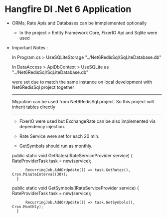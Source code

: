 # Hangfire DI .Net 6 Application 


* ORMs, Rate Apis and Databases can be immplemented optionally 

    - In the project > Entity Framework Core, FixerIO Api and Sqlite were used


* Important Notes : 

    In Program.cs > UseSQLiteStorage "../Net6RedisSql/SqLiteDatabase.db"

    In DataAccess > ApiDbContext > UseSQLite as "../Net6RedisSql/SqLiteDatabase.db"

    were set due to match the same instance on local development with Net6RedisSql project together

    -------------------------------------------

    Migration can be used from Net6RedisSql project. So this project will inherit tables directly

    -------------------------------------------

    * FixerIO were used but ExchangeRate can be also implemented via dependency injection.

    * Rate Service were set for each 20 min. 
    
    * GetSymbols should run as monthly.

    public static void GetRates(IRateServiceProvider service)
        {
            RateProviderTask task = new(service);

            RecurringJob.AddOrUpdate(() => task.GetRates(), Cron.MinuteInterval(30));
        }

    public static void GetSymbols(IRateServiceProvider service)
        {
            RateProviderTask task = new(service);

            RecurringJob.AddOrUpdate(() => task.GetSymbols(), Cron.Monthly);
        }
    